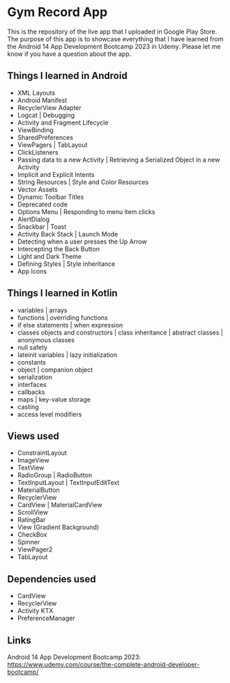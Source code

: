 # Gym Record App
This is the repository of the live app that I uploaded in Google Play Store. The purpose of this app is to showcase everything that I have learned from the Android 14 App Development Bootcamp 2023 in Udemy. Please let me know if you have a question about the app.

## Things I learned in Android
* XML Layouts
* Android Manifest
* RecyclerView Adapter
* Logcat | Debugging
* Activity and Fragment Lifecycle
* ViewBinding
* SharedPreferences
* ViewPagers | TabLayout
* ClickListeners
* Passing data to a new Activity | Retrieving a Serialized Object in a new Activity
* Implicit and Explicit Intents
* String Resources | Style and Color Resources
* Vector Assets
* Dynamic Toolbar Titles
* Deprecated code
* Options Menu | Responding to menu item clicks
* AlertDialog
* Snackbar | Toast
* Activity Back Stack | Launch Mode
* Detecting when a user presses the Up Arrow
* Intercepting the Back Button
* Light and Dark Theme
* Defining Styles | Style inheritance
* App Icons

## Things I learned in Kotlin
* variables | arrays
* functions | overriding functions
* if else statements | when expression
* classes objects and constructors | class inheritance | abstract classes | anonymous classes
* null safety
* lateinit variables | lazy initialization
* constants
* object | companion object
* serialization
* interfaces
* callbacks
* maps | key-value storage
* casting
* access level modifiers

## Views used
* ConstraintLayout
* ImageView
* TextView
* RadioGroup | RadioButton
* TextInputLayout | TextInputEditText
* MaterialButton
* RecyclerView
* CardView | MaterialCardView
* ScrollView
* RatingBar
* View (Gradient Background)
* CheckBox
* Spinner
* ViewPager2
* TabLayout

## Dependencies used
* CardView
* RecyclerView
* Activity KTX
* PreferenceManager

## Links
Android 14 App Development Bootcamp 2023: https://www.udemy.com/course/the-complete-android-developer-bootcamp/
